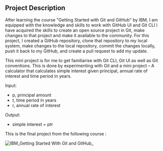 ## Project Description

After learning the course "Getting Started with Git and GitHub" by IBM, I am equipped with the knowledge and skills to work with GitHub UI and Git CLI I have acquired the skills to create an open source project in Git, make changes to that project and make it available to the community. For this project, I created a GitHub repository, clone that repository to my local system, make changes to the local repository, commit the changes locally, push it back to my GitHub, and create a pull request to add my update. 

This mini project is for me to get familiarise with Git CLI, Git UI as well as Git conventions. This is done by experimenting with Git and a mini project – A calculator that calculates simple interest given principal, annual rate of interest and time period in years.

Input:
   - p, principal amount
   - t, time period in years
   - r, annual rate of interest
   
Output:
   - simple interest = p*t*r

This is the final project from the following course :

![IBM_Getting Started With Git and GitHub_](https://user-images.githubusercontent.com/79074359/176373368-db339888-a916-477f-b027-759ca06f516c.png)
